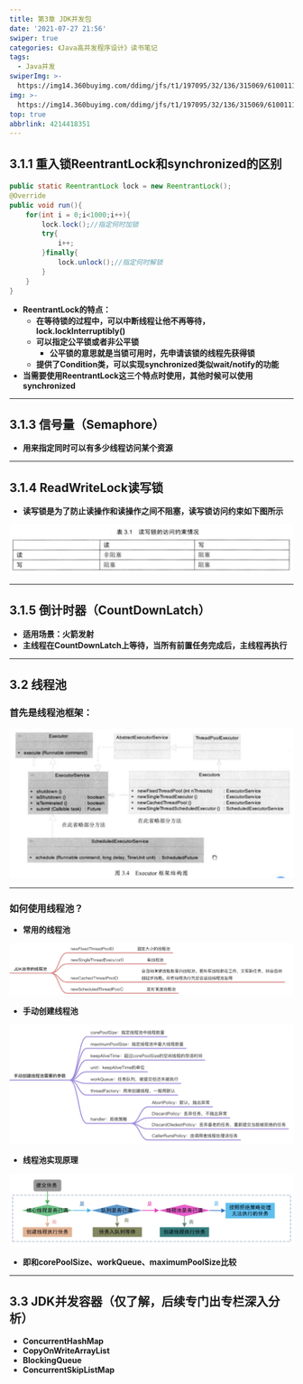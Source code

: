 ```yaml
---
title: 第3章 JDK并发包
date: '2021-07-27 21:56'
swiper: true
categories: 《Java高并发程序设计》读书笔记
tags:
  - Java并发
swiperImg: >-
  https://img14.360buyimg.com/ddimg/jfs/t1/197095/32/136/315069/6100111eEc96d1c5c/5a03f1a7eb385e9b.jpg
img: >-
  https://img14.360buyimg.com/ddimg/jfs/t1/197095/32/136/315069/6100111eEc96d1c5c/5a03f1a7eb385e9b.jpg
top: true
abbrlink: 4214418351
---
```


## 3.1.1 重入锁ReentrantLock和synchronized的区别
```java
public static ReentrantLock lock = new ReentrantLock();
@Override
public void run(){
	for(int i = 0;i<1000;i++){
    	lock.lock();//指定何时加锁
        try{
            i++;
        }finally{
        	lock.unlock();//指定何时解锁
        }
    }
}
```

- **ReentrantLock的特点：**
   - **在等待锁的过程中，可以中断线程让他不再等待，lock.lockInterruptibly()**
   - **可以指定公平锁或者非公平锁**
      - **公平锁的意思就是当锁可用时，先申请该锁的线程先获得锁**
   - **提供了Condition类，可以实现synchronized类似wait/notify的功能**
- **当需要使用ReentrantLock这三个特点时使用，其他时候可以使用synchronized**

---

## 3.1.3 信号量（Semaphore）

- **用来指定同时可以有多少线程访问某个资源**

---

## 3.1.4 ReadWriteLock读写锁

- **读写锁是为了防止读操作和读操作之间不阻塞，读写锁访问约束如下图所示**

**![](/medias/第3章JDK并发包/0.png)**

---

## 3.1.5 倒计时器（CountDownLatch）

- **适用场景：火箭发射**
- **主线程在CountDownLatch上等待，当所有前置任务完成后，主线程再执行**

---

## 3.2 线程池
### 首先是线程池框架：
![](/medias/第3章JDK并发包/1.png)

---

### 如何使用线程池？

- **常用的线程池**

**![](/medias/第3章JDK并发包/2.png)**

- **手动创建线程池**

**![](/medias/第3章JDK并发包/3.png)**

- **线程池实现原理**

**![](/medias/第3章JDK并发包/4.png)**

   - **即和corePoolSize、workQueue、maximumPoolSize比较**

---

## 3.3 JDK并发容器（仅了解，后续专门出专栏深入分析）

- **ConcurrentHashMap**
- **CopyOnWriteArrayList**
- **BlockingQueue**
- **ConcurrentSkipListMap**
